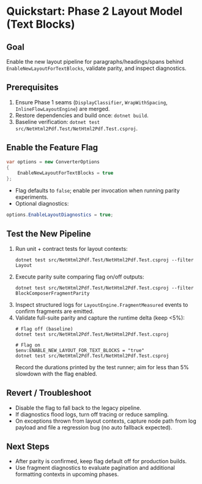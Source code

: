 # Quickstart: Phase 2 Layout Model (Text Blocks)

## Goal
Enable the new layout pipeline for paragraphs/headings/spans behind `EnableNewLayoutForTextBlocks`, validate parity, and inspect diagnostics.

## Prerequisites
1. Ensure Phase 1 seams (`DisplayClassifier`, `WrapWithSpacing`, `InlineFlowLayoutEngine`) are merged.
2. Restore dependencies and build once: `dotnet build`.
3. Baseline verification: `dotnet test src/NetHtml2Pdf.Test/NetHtml2Pdf.Test.csproj`.

## Enable the Feature Flag
```csharp
var options = new ConverterOptions
{
    EnableNewLayoutForTextBlocks = true
};
```
- Flag defaults to `false`; enable per invocation when running parity experiments.
- Optional diagnostics:
```csharp
options.EnableLayoutDiagnostics = true;
```

## Test the New Pipeline
1. Run unit + contract tests for layout contexts:
   ```
   dotnet test src/NetHtml2Pdf.Test/NetHtml2Pdf.Test.csproj --filter Layout
   ```
2. Execute parity suite comparing flag on/off outputs:
   ```
   dotnet test src/NetHtml2Pdf.Test/NetHtml2Pdf.Test.csproj --filter BlockComposerFragmentParity
   ```
3. Inspect structured logs for `LayoutEngine.FragmentMeasured` events to confirm fragments are emitted.
4. Validate full-suite parity and capture the runtime delta (keep <5%):
   ```
   # Flag off (baseline)
   dotnet test src/NetHtml2Pdf.Test/NetHtml2Pdf.Test.csproj

   # Flag on
   $env:ENABLE_NEW_LAYOUT_FOR_TEXT_BLOCKS = "true"
   dotnet test src/NetHtml2Pdf.Test/NetHtml2Pdf.Test.csproj
   ```
   Record the durations printed by the test runner; aim for less than 5% slowdown with the flag enabled.

## Revert / Troubleshoot
- Disable the flag to fall back to the legacy pipeline.
- If diagnostics flood logs, turn off tracing or reduce sampling.
- On exceptions thrown from layout contexts, capture node path from log payload and file a regression bug (no auto fallback expected).

## Next Steps
- After parity is confirmed, keep flag default off for production builds.
- Use fragment diagnostics to evaluate pagination and additional formatting contexts in upcoming phases.
